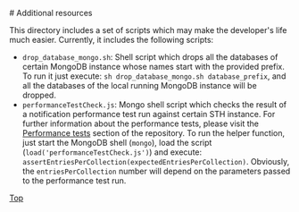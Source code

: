 #<a id="section0"></a> Additional resources

This directory includes a set of scripts which may make the developer's life much easier. Currently, it includes the following scripts:

* ```drop_database_mongo.sh```: Shell script which drops all the databases of certain MongoDB instance whose names start with the provided prefix.
To run it just execute: ```sh drop_database_mongo.sh database_prefix```, and all the databases of the local running MongoDB instance
will be dropped.
* ```performanceTestCheck.js```: Mongo shell script which checks the result of a notification performance test run against
certain STH instance. For further information about the performance tests, please visit the [Performance tests](../test/performance/README.md)
section of the repository. To run the helper function, just start the MongoDB shell (```mongo```), load the script (```load('performanceTestCheck.js')```)
and execute: ```assertEntriesPerCollection(expectedEntriesPerCollection)```. Obviously, the ```entriesPerCollection``` number will
depend on the parameters passed to the performance test run.

[Top](#section0)
